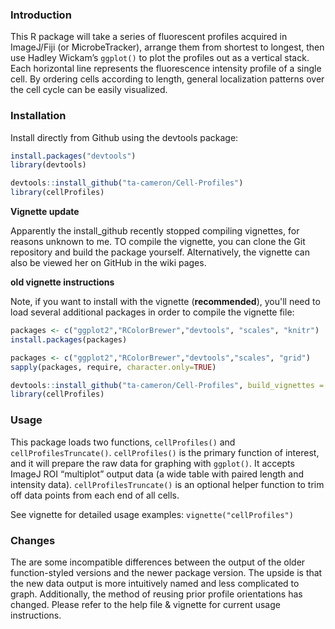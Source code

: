 ### Introduction

This R package will take a series of fluorescent profiles acquired in ImageJ/Fiji (or MicrobeTracker), arrange them from shortest to longest, then use Hadley Wickam’s `ggplot()` to plot the profiles out as a vertical stack. Each horizontal line represents the fluorescence intensity profile of a single cell. By ordering cells according to length, general localization patterns over the cell cycle can be easily visualized.

### Installation

Install directly from Github using the devtools package:
```R
install.packages("devtools")
library(devtools)

devtools::install_github("ta-cameron/Cell-Profiles")
library(cellProfiles)
```

**Vignette update**

Apparently the install_github recently stopped compiling vignettes, for reasons unknown to me. TO compile the vignette, you can clone the Git repository and build the package yourself. Alternatively, the vignette can also be viewed her on GitHub in the wiki pages.  

**old vignette instructions**

Note, if you want to install with the vignette (**recommended**), you'll need to load several additional packages in order to compile the vignette file:
```R
packages <- c("ggplot2","RColorBrewer","devtools", "scales", "knitr")
install.packages(packages)

packages <- c("ggplot2","RColorBrewer","devtools","scales", "grid")
sapply(packages, require, character.only=TRUE)

devtools::install_github("ta-cameron/Cell-Profiles", build_vignettes = TRUE)
library(cellProfiles)
```


### Usage

This package loads two functions, `cellProfiles()` and `cellProfilesTruncate()`. `cellProfiles()` is the primary function of interest, and it will prepare the raw data for graphing with `ggplot()`. It accepts ImageJ ROI “multiplot” output data (a wide table with paired length and intensity data). `cellProfilesTruncate()` is an optional helper function to trim off data points from each end of all cells. 

See vignette for detailed usage examples: `vignette("cellProfiles")`

### Changes

The are some incompatible differences between the output of the older function-styled versions and the newer package version. The upside is that the new data output is more intuitively named and less complicated to graph. Additionally, the method of reusing prior profile orientations has changed. Please refer to the help file & vignette for current usage instructions.

